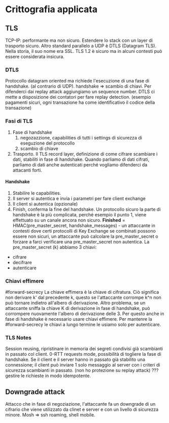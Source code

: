 # Crittografia applicata
## TLS
TCP-IP: performante ma non sicuro.
Estendere lo stack con un layer di trasporto sicuro.
Altro standard parallelo a UDP è DTLS (Datagram TLS).
Nella storia, il suo nome era SSL.
TLS 1.2 è sicuro ma in alcuni contesti può essere considerata insicura.
### DTLS
Protocollo datagram oriented ma richiede l'esecuzione di una fase di handshake. (al contrario di UDP).
handshake => scambio di chiavi.
Per difenderci dai replay attack aggiungiamo un sequence number.
DTLS ci mette a disposizione dei contatori per fare replay detection.
(esempio pagamenti sicuri, ogni transazione ha come identificativo il codice della transazione)
### Fasi di TLS
1. Fase di handshake
	1. negozazzione, capabilities di tutti i settings di sicurezza di eseguzione del protocollo
	2. scambio di chiave
2. Trasporto.
Il TLS record layer, definizione di come cifrare scambiare i dati, stabiliti in fase di handshake.
Quando parliamo di dati cifrati, parliamo di dati anche autenticati perché vogliamo difenderci da attacanti forti.
#### Handshake
1. Stabilire le capabilities.
2. Il server si autentica e invia i parametri per fare client exchange
3. Il client si autentica (opzionale)
4. Finish, conferma la fine del handshake.
Un protocollo sicuro la parte di handshake è la più complicata, perché esempio il punto 1, viene effettuato su un canale ancora non sicuro.
**Finished** = HMAC(pre_master_secret, handshake_messages) - un attaccante in contesti dove certi protocolli di Key Exchange se combinati possono essere non sicuri, un attaccante può calcolare la pre_master_secret o forzare a farci verificare una pre_master_secret non autentica.
La pre_master_secret (k) abbiamo 3 chiavi:
- cifrare
- decifrare
- autenticare
### Chiavi effimere
#forward-secrecy 
La chiave effimera è la chiave di cifratura. Ciò significa non derivare k' dal precedente k, questo se l'attaccante corrompe k^n non può tornare indietro all'albero di derivazione. Altro problema, se un attaccante sniffa la chiave K di derivazione in fase di handshake, può corrompere nuovamente l'albero di derivazione delle 3. Per questo anche in fase di handshake è necessario usare chiavi effimere.
Per mantenre la #forward-secrecy le chiavi a lungo termine le usiamo solo per autenticare.
### TLS Notes
Session reusing, ripristinare in memoria dei segreti condivisi già scambianti in passato col client.
0-RTT requests mode, possibilità di togliere la fase di handshake. Se il client e il server hanno in passato già stabilito una connessione; il client può inviare 1 solo messaggio al server con i criteri di sicurezza scambianti in passato. (non ho protezione su replay attack)
??? gestire le richieste in modo idempotente.
## Downgrade attack
Attacco che in fase di negoziazione, l'attaccante fa un downgrade di un cifrario che viene utilizzato da clinet e server e con un livello di sicurezza minore.
Mosh => ssh roaming, shell mobile.

